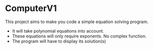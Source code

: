 # ComputerV1
This project aims to make you code a simple equation solving program.
- It will take polynomial equations into account.
- These equations will only require exponents. No complex function. 
- The program will have to display its solution(s)
